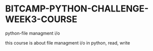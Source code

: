 # BITCAMP-PYTHON-CHALLENGE-WEEK3-COURSE
python-file managment i/o

this course is about file managment i/o in python, read, write 
